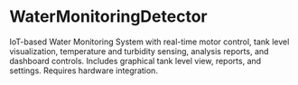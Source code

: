 # WaterMonitoringDetector
IoT-based Water Monitoring System with real-time motor control, tank level visualization, temperature and turbidity sensing, analysis reports, and dashboard controls. Includes graphical tank level view, reports, and settings. Requires hardware integration.

